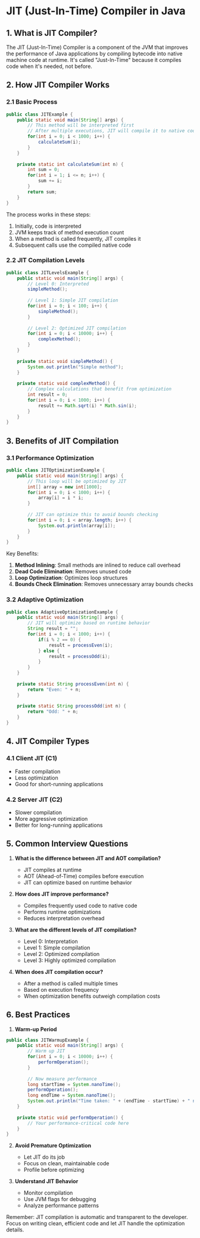 # JIT (Just-In-Time) Compiler in Java

## 1. What is JIT Compiler?

The JIT (Just-In-Time) Compiler is a component of the JVM that improves the performance of Java applications by compiling bytecode into native machine code at runtime. It's called "Just-In-Time" because it compiles code when it's needed, not before.

## 2. How JIT Compiler Works

### 2.1 Basic Process
```java
public class JITExample {
    public static void main(String[] args) {
        // This method will be interpreted first
        // After multiple executions, JIT will compile it to native code
        for(int i = 0; i < 1000; i++) {
            calculateSum(i);
        }
    }
    
    private static int calculateSum(int n) {
        int sum = 0;
        for(int i = 1; i <= n; i++) {
            sum += i;
        }
        return sum;
    }
}
```

The process works in these steps:
1. Initially, code is interpreted
2. JVM keeps track of method execution count
3. When a method is called frequently, JIT compiles it
4. Subsequent calls use the compiled native code

### 2.2 JIT Compilation Levels
```java
public class JITLevelsExample {
    public static void main(String[] args) {
        // Level 0: Interpreted
        simpleMethod();
        
        // Level 1: Simple JIT compilation
        for(int i = 0; i < 100; i++) {
            simpleMethod();
        }
        
        // Level 2: Optimized JIT compilation
        for(int i = 0; i < 10000; i++) {
            complexMethod();
        }
    }
    
    private static void simpleMethod() {
        System.out.println("Simple method");
    }
    
    private static void complexMethod() {
        // Complex calculations that benefit from optimization
        int result = 0;
        for(int i = 0; i < 1000; i++) {
            result += Math.sqrt(i) * Math.sin(i);
        }
    }
}
```

## 3. Benefits of JIT Compilation

### 3.1 Performance Optimization
```java
public class JITOptimizationExample {
    public static void main(String[] args) {
        // This loop will be optimized by JIT
        int[] array = new int[1000];
        for(int i = 0; i < 1000; i++) {
            array[i] = i * i;
        }
        
        // JIT can optimize this to avoid bounds checking
        for(int i = 0; i < array.length; i++) {
            System.out.println(array[i]);
        }
    }
}
```

Key Benefits:
1. **Method Inlining**: Small methods are inlined to reduce call overhead
2. **Dead Code Elimination**: Removes unused code
3. **Loop Optimization**: Optimizes loop structures
4. **Bounds Check Elimination**: Removes unnecessary array bounds checks

### 3.2 Adaptive Optimization
```java
public class AdaptiveOptimizationExample {
    public static void main(String[] args) {
        // JIT will optimize based on runtime behavior
        String result = "";
        for(int i = 0; i < 1000; i++) {
            if(i % 2 == 0) {
                result = processEven(i);
            } else {
                result = processOdd(i);
            }
        }
    }
    
    private static String processEven(int n) {
        return "Even: " + n;
    }
    
    private static String processOdd(int n) {
        return "Odd: " + n;
    }
}
```

## 4. JIT Compiler Types

### 4.1 Client JIT (C1)
- Faster compilation
- Less optimization
- Good for short-running applications

### 4.2 Server JIT (C2)
- Slower compilation
- More aggressive optimization
- Better for long-running applications

## 5. Common Interview Questions

1. **What is the difference between JIT and AOT compilation?**
   - JIT compiles at runtime
   - AOT (Ahead-of-Time) compiles before execution
   - JIT can optimize based on runtime behavior

2. **How does JIT improve performance?**
   - Compiles frequently used code to native code
   - Performs runtime optimizations
   - Reduces interpretation overhead

3. **What are the different levels of JIT compilation?**
   - Level 0: Interpretation
   - Level 1: Simple compilation
   - Level 2: Optimized compilation
   - Level 3: Highly optimized compilation

4. **When does JIT compilation occur?**
   - After a method is called multiple times
   - Based on execution frequency
   - When optimization benefits outweigh compilation costs

## 6. Best Practices

1. **Warm-up Period**
```java
public class JITWarmupExample {
    public static void main(String[] args) {
        // Warm up JIT
        for(int i = 0; i < 10000; i++) {
            performOperation();
        }
        
        // Now measure performance
        long startTime = System.nanoTime();
        performOperation();
        long endTime = System.nanoTime();
        System.out.println("Time taken: " + (endTime - startTime) + " ns");
    }
    
    private static void performOperation() {
        // Your performance-critical code here
    }
}
```

2. **Avoid Premature Optimization**
   - Let JIT do its job
   - Focus on clean, maintainable code
   - Profile before optimizing

3. **Understand JIT Behavior**
   - Monitor compilation
   - Use JVM flags for debugging
   - Analyze performance patterns

Remember: JIT compilation is automatic and transparent to the developer. Focus on writing clean, efficient code and let JIT handle the optimization details. 